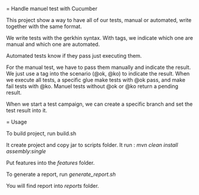 
= Handle manuel test with Cucumber

This project show a way to have all of our tests, manual or automated, write together with the same format.

We write tests with the gerkhin syntax.
With tags, we indicate which one are manual and which one are automated.

Automated tests know if they pass just executing them.

For the manual test, we have to pass them manually and indicate the result.
We just use a tag into the scenario (@ok, @ko) to indicate the result.
When we execute all tests, a specific glue make tests with @ok pass, and make fail tests with @ko.
Manuel tests without @ok or @ko return a pending result.

When we start a test campaign, we can create a specific branch and set the test result into it.

= Usage

To build project, run build.sh

It create project and copy jar to scripts folder.
It run : _mvn clean install assembly:single_

Put features into the _features_ folder.

To generate a report, run _generate_report.sh_

You will find report into _reports_ folder.